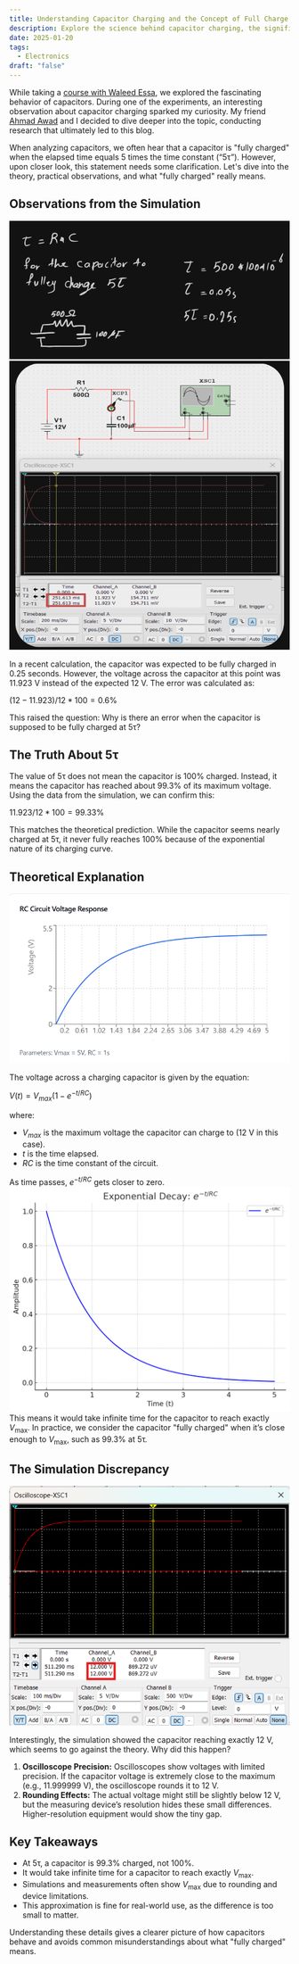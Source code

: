 ```yaml
---
title: Understanding Capacitor Charging and the Concept of Full Charge
description: Explore the science behind capacitor charging, the significance of 5τ, and why capacitors never truly reach full charge despite practical approximations.
date: 2025-01-20
tags:
  - Electronics
draft: "false"
---
```

While taking a [course with Waleed Essa](https://youtube.com/playlist?list=PLww54WQ2wa5qVh1p8iPi7HspX7N9hbvbc&si=9h1KH2NZG2lSLsaB), we explored the fascinating behavior of capacitors. During one of the experiments, an interesting observation about capacitor charging sparked my curiosity. My friend [Ahmad Awad](https://www.linkedin.com/in/ahmad-awad-36b481301/) and I decided to dive deeper into the topic, conducting research that ultimately led to this blog.

When analyzing capacitors, we often hear that a capacitor is "fully charged" when the elapsed time equals 5 times the time constant (“5τ”). However, upon closer look, this statement needs some clarification. Let's dive into the theory, practical observations, and what "fully charged" really means.

## Observations from the Simulation

![Image Description](/images/Pasted%20image%2020250121022953.png)
![Image Description](/images/Pasted%20image%2020250121023020.png)


In a recent calculation, the capacitor was expected to be fully charged in 0.25 seconds. However, the voltage across the capacitor at this point was 11.923 V instead of the expected 12 V. The error was calculated as:

${(12-11.923)/12}*100 = 0.6$% 

This raised the question: Why is there an error when the capacitor is supposed to be fully charged at 5τ?

## The Truth About 5τ

The value of 5τ does not mean the capacitor is 100% charged. Instead, it means the capacitor has reached about 99.3% of its maximum voltage. Using the data from the simulation, we can confirm this:

$11.923/12 * 100 = 99.33$%

This matches the theoretical prediction. While the capacitor seems nearly charged at 5τ, it never fully reaches 100% because of the exponential nature of its charging curve.

## Theoretical Explanation

![Image Description](/images/Pasted%20image%2020250121015614.png)


The voltage across a charging capacitor is given by the equation:

$V(t) = V_{max}(1-e^{-t/RC})$

where:

- $V_{max}$ is the maximum voltage the capacitor can charge to (12 V in this case).
- $t$ is the time elapsed.
- $RC$ is the time constant of the circuit.

As time passes, $e^{-t/RC}$ gets closer to zero. 
![Image Description](/images/Pasted%20image%2020250121015737.png)
This means it would take infinite time for the capacitor to reach exactly $V_{\text{max}}$. In practice, we consider the capacitor "fully charged" when it’s close enough to $V_{\text{max}}$, such as 99.3% at 5τ.

## The Simulation Discrepancy

![Image Description](/images/Pasted%20image%2020250121020039.png)

Interestingly, the simulation showed the capacitor reaching exactly 12 V, which seems to go against the theory. Why did this happen?

1. **Oscilloscope Precision:** Oscilloscopes show voltages with limited precision. If the capacitor voltage is extremely close to the maximum (e.g., 11.999999 V), the oscilloscope rounds it to 12 V.
2. **Rounding Effects:** The actual voltage might still be slightly below 12 V, but the measuring device’s resolution hides these small differences. Higher-resolution equipment would show the tiny gap.

## Key Takeaways

- At 5τ, a capacitor is 99.3% charged, not 100%.
- It would take infinite time for a capacitor to reach exactly $V_{\text{max}}$.
- Simulations and measurements often show $V_{\text{max}}$ due to rounding and device limitations.
- This approximation is fine for real-world use, as the difference is too small to matter.

Understanding these details gives a clearer picture of how capacitors behave and avoids common misunderstandings about what "fully charged" means.